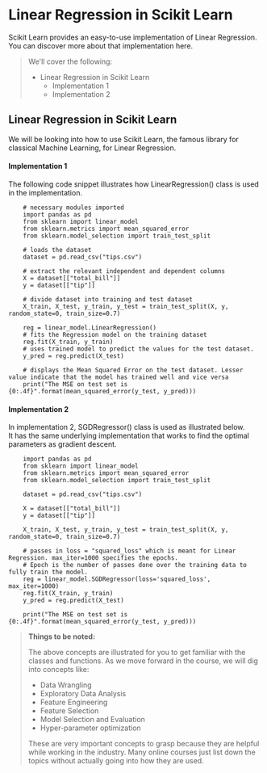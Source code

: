 # Linear Regression in Scikit Learn

Scikit Learn provides an easy-to-use implementation of Linear Regression. You can discover more about that implementation here.

> We'll cover the following:
>
> - Linear Regression in Scikit Learn
>   - Implementation 1
>   - Implementation 2

## Linear Regression in Scikit Learn

We will be looking into how to use Scikit Learn, the famous library for classical Machine Learning, for Linear Regression.

#### Implementation 1

The following code snippet illustrates how LinearRegression() class is used in the implementation.

        # necessary modules imported
        import pandas as pd
        from sklearn import linear_model
        from sklearn.metrics import mean_squared_error
        from sklearn.model_selection import train_test_split

        # loads the dataset
        dataset = pd.read_csv("tips.csv")

        # extract the relevant independent and dependent columns
        X = dataset[["total_bill"]]
        y = dataset[["tip"]]

        # divide dataset into training and test dataset
        X_train, X_test, y_train, y_test = train_test_split(X, y, random_state=0, train_size=0.7)

        reg = linear_model.LinearRegression()
        # fits the Regression model on the training dataset
        reg.fit(X_train, y_train)
        # uses trained model to predict the values for the test dataset.
        y_pred = reg.predict(X_test)

        # displays the Mean Squared Error on the test dataset. Lesser value indicate that the model has trained well and vice versa
        print("The MSE on test set is {0:.4f}".format(mean_squared_error(y_test, y_pred)))

#### Implementation 2

In implementation 2, SGDRegressor() class is used as illustrated below.  
 It has the same underlying implementation that works to find the optimal parameters as gradient descent.

        import pandas as pd
        from sklearn import linear_model
        from sklearn.metrics import mean_squared_error
        from sklearn.model_selection import train_test_split

        dataset = pd.read_csv("tips.csv")

        X = dataset[["total_bill"]]
        y = dataset[["tip"]]

        X_train, X_test, y_train, y_test = train_test_split(X, y, random_state=0, train_size=0.7)

        # passes in loss = "squared_loss" which is meant for Linear Regression. max_iter=1000 specifies the epochs.
        # Epoch is the number of passes done over the training data to fully train the model.
        reg = linear_model.SGDRegressor(loss='squared_loss', max_iter=1000)
        reg.fit(X_train, y_train)
        y_pred = reg.predict(X_test)

        print("The MSE on test set is {0:.4f}".format(mean_squared_error(y_test, y_pred)))

> **Things to be noted:**
>
> The above concepts are illustrated for you to get familiar with the classes and functions. As we move forward in the course, we will dig into concepts like:
>
> - Data Wrangling
> - Exploratory Data Analysis
> - Feature Engineering
> - Feature Selection
> - Model Selection and Evaluation
> - Hyper-parameter optimization
>
> These are very important concepts to grasp because they are helpful while working in the industry.
> Many online courses just list down the topics without actually going into how they are used.
